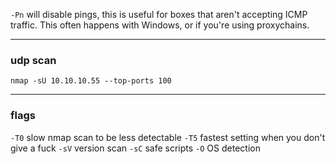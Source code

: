 `-Pn` will disable pings, this is useful for boxes that aren't accepting ICMP traffic. This often happens with Windows, or if you're using proxychains.

---

### udp scan
`nmap -sU 10.10.10.55 --top-ports 100`


---

### flags

`-T0` slow nmap scan to be less detectable
`-T5` fastest setting when you don't give a fuck
`-sV` version scan
`-sC` safe scripts
`-O` OS detection
